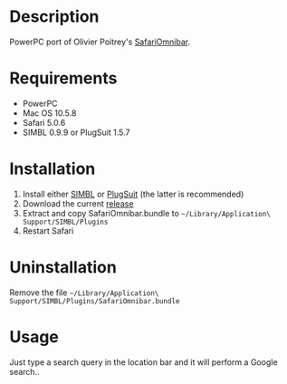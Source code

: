 Description
===========

PowerPC port of Olivier Poitrey's [SafariOmnibar](https://github.com/rs/SafariOmnibar).

Requirements
============

- PowerPC
- Mac OS 10.5.8
- Safari 5.0.6
- SIMBL 0.9.9 or PlugSuit 1.5.7

Installation
============

1. Install either [SIMBL](http://www.culater.net/software/SIMBL/SIMBL.php) or [PlugSuit](http://infinite-labs.net/plugsuit/) (the latter is recommended)
2. Download the current [release](https://github.com/stefanschmidt/SafariOmnibar/downloads)
3. Extract and copy SafariOmnibar.bundle to `~/Library/Application\ Support/SIMBL/Plugins`
4. Restart Safari

Uninstallation
==============

Remove the file `~/Library/Application\ Support/SIMBL/Plugins/SafariOmnibar.bundle`

Usage
=====

Just type a search query in the location bar and it will perform a Google search..
